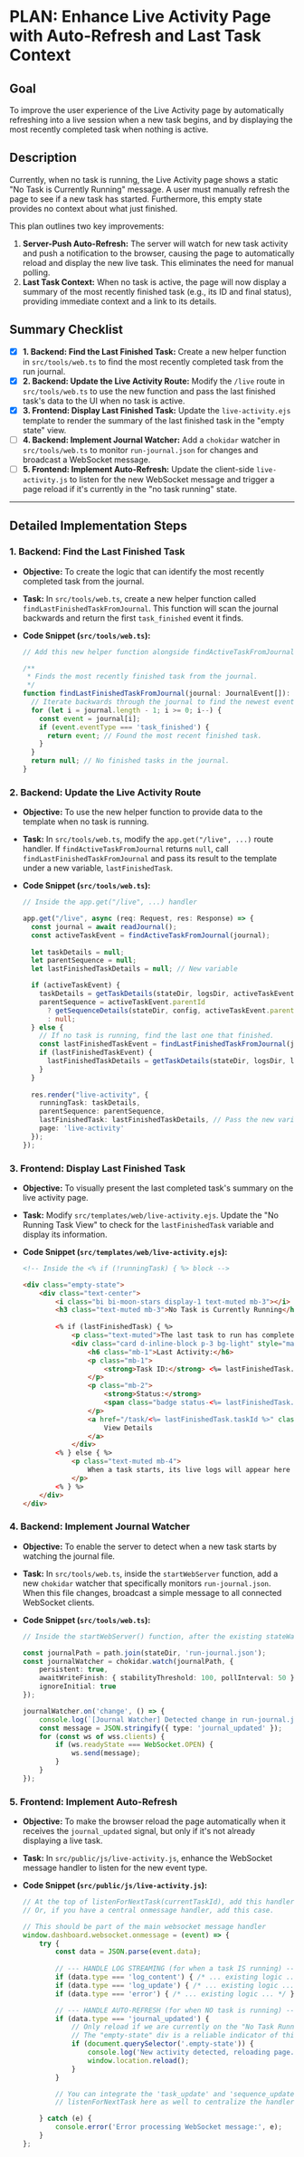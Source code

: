 

# PLAN: Enhance Live Activity Page with Auto-Refresh and Last Task Context

## Goal

To improve the user experience of the Live Activity page by automatically refreshing into a live session when a new task begins, and by displaying the most recently completed task when nothing is active.

## Description

Currently, when no task is running, the Live Activity page shows a static "No Task is Currently Running" message. A user must manually refresh the page to see if a new task has started. Furthermore, this empty state provides no context about what just finished.

This plan outlines two key improvements:
1.  **Server-Push Auto-Refresh:** The server will watch for new task activity and push a notification to the browser, causing the page to automatically reload and display the new live task. This eliminates the need for manual polling.
2.  **Last Task Context:** When no task is active, the page will now display a summary of the most recently finished task (e.g., its ID and final status), providing immediate context and a link to its details.

## Summary Checklist

-   [x] **1. Backend: Find the Last Finished Task:** Create a new helper function in `src/tools/web.ts` to find the most recently completed task from the run journal.
-   [x] **2. Backend: Update the Live Activity Route:** Modify the `/live` route in `src/tools/web.ts` to use the new function and pass the last finished task's data to the UI when no task is active.
-   [x] **3. Frontend: Display Last Finished Task:** Update the `live-activity.ejs` template to render the summary of the last finished task in the "empty state" view.
-   [ ] **4. Backend: Implement Journal Watcher:** Add a `chokidar` watcher in `src/tools/web.ts` to monitor `run-journal.json` for changes and broadcast a WebSocket message.
-   [ ] **5. Frontend: Implement Auto-Refresh:** Update the client-side `live-activity.js` to listen for the new WebSocket message and trigger a page reload if it's currently in the "no task running" state.

---

## Detailed Implementation Steps

### 1. Backend: Find the Last Finished Task

*   **Objective:** To create the logic that can identify the most recently completed task from the journal.
*   **Task:** In `src/tools/web.ts`, create a new helper function called `findLastFinishedTaskFromJournal`. This function will scan the journal backwards and return the first `task_finished` event it finds.

*   **Code Snippet (`src/tools/web.ts`):**

    ```typescript
    // Add this new helper function alongside findActiveTaskFromJournal

    /**
     * Finds the most recently finished task from the journal.
     */
    function findLastFinishedTaskFromJournal(journal: JournalEvent[]): JournalEvent | null {
      // Iterate backwards through the journal to find the newest event first.
      for (let i = journal.length - 1; i >= 0; i--) {
        const event = journal[i];
        if (event.eventType === 'task_finished') {
          return event; // Found the most recent finished task.
        }
      }
      return null; // No finished tasks in the journal.
    }
    ```

### 2. Backend: Update the Live Activity Route

*   **Objective:** To use the new helper function to provide data to the template when no task is running.
*   **Task:** In `src/tools/web.ts`, modify the `app.get("/live", ...)` route handler. If `findActiveTaskFromJournal` returns `null`, call `findLastFinishedTaskFromJournal` and pass its result to the template under a new variable, `lastFinishedTask`.

*   **Code Snippet (`src/tools/web.ts`):**

    ```typescript
    // Inside the app.get("/live", ...) handler

    app.get("/live", async (req: Request, res: Response) => {
      const journal = await readJournal();
      const activeTaskEvent = findActiveTaskFromJournal(journal);
      
      let taskDetails = null;
      let parentSequence = null;
      let lastFinishedTaskDetails = null; // New variable

      if (activeTaskEvent) {
        taskDetails = getTaskDetails(stateDir, logsDir, activeTaskEvent.id);
        parentSequence = activeTaskEvent.parentId 
          ? getSequenceDetails(stateDir, config, activeTaskEvent.parentId)
          : null;
      } else {
        // If no task is running, find the last one that finished.
        const lastFinishedTaskEvent = findLastFinishedTaskFromJournal(journal);
        if (lastFinishedTaskEvent) {
          lastFinishedTaskDetails = getTaskDetails(stateDir, logsDir, lastFinishedTaskEvent.id);
        }
      }
        
      res.render("live-activity", { 
        runningTask: taskDetails, 
        parentSequence: parentSequence,
        lastFinishedTask: lastFinishedTaskDetails, // Pass the new variable
        page: 'live-activity'
      });
    });
    ```

### 3. Frontend: Display Last Finished Task

*   **Objective:** To visually present the last completed task's summary on the live activity page.
*   **Task:** Modify `src/templates/web/live-activity.ejs`. Update the "No Running Task View" to check for the `lastFinishedTask` variable and display its information.

*   **Code Snippet (`src/templates/web/live-activity.ejs`):**

    ```html
    <!-- Inside the <% if (!runningTask) { %> block -->

    <div class="empty-state">
        <div class="text-center">
            <i class="bi bi-moon-stars display-1 text-muted mb-3"></i>
            <h3 class="text-muted mb-3">No Task is Currently Running</h3>
            
            <% if (lastFinishedTask) { %>
                <p class="text-muted">The last task to run has completed.</p>
                <div class="card d-inline-block p-3 bg-light" style="max-width: 600px; text-align: left;">
                    <h6 class="mb-1">Last Activity:</h6>
                    <p class="mb-1">
                        <strong>Task ID:</strong> <%= lastFinishedTask.taskId %>
                    </p>
                    <p class="mb-2">
                        <strong>Status:</strong> 
                        <span class="badge status-<%= lastFinishedTask.phase %>"><%= lastFinishedTask.phase %></span>
                    </p>
                    <a href="/task/<%= lastFinishedTask.taskId %>" class="btn btn-sm btn-outline-secondary">
                        View Details
                    </a>
                </div>
            <% } else { %>
                <p class="text-muted mb-4">
                    When a task starts, its live logs will appear here automatically.
                </p>
            <% } %>
        </div>
    </div>
    ```

### 4. Backend: Implement Journal Watcher

*   **Objective:** To enable the server to detect when a new task starts by watching the journal file.
*   **Task:** In `src/tools/web.ts`, inside the `startWebServer` function, add a new `chokidar` watcher that specifically monitors `run-journal.json`. When this file changes, broadcast a simple message to all connected WebSocket clients.

*   **Code Snippet (`src/tools/web.ts`):**

    ```typescript
    // Inside the startWebServer() function, after the existing stateWatcher

    const journalPath = path.join(stateDir, 'run-journal.json');
    const journalWatcher = chokidar.watch(journalPath, {
        persistent: true,
        awaitWriteFinish: { stabilityThreshold: 100, pollInterval: 50 },
        ignoreInitial: true
    });

    journalWatcher.on('change', () => {
        console.log(`[Journal Watcher] Detected change in run-journal.json. Broadcasting update.`);
        const message = JSON.stringify({ type: 'journal_updated' });
        for (const ws of wss.clients) {
            if (ws.readyState === WebSocket.OPEN) {
                ws.send(message);
            }
        }
    });
    ```

### 5. Frontend: Implement Auto-Refresh

*   **Objective:** To make the browser reload the page automatically when it receives the `journal_updated` signal, but only if it's not already displaying a live task.
*   **Task:** In `src/public/js/live-activity.js`, enhance the WebSocket message handler to listen for the new event type.

*   **Code Snippet (`src/public/js/live-activity.js`):**

    ```javascript
    // At the top of listenForNextTask(currentTaskId), add this handler.
    // Or, if you have a central onmessage handler, add this case.

    // This should be part of the main websocket message handler
    window.dashboard.websocket.onmessage = (event) => {
        try {
            const data = JSON.parse(event.data);
            
            // --- HANDLE LOG STREAMING (for when a task IS running) ---
            if (data.type === 'log_content') { /* ... existing logic ... */ }
            if (data.type === 'log_update') { /* ... existing logic ... */ }
            if (data.type === 'error') { /* ... existing logic ... */ }

            // --- HANDLE AUTO-REFRESH (for when NO task is running) ---
            if (data.type === 'journal_updated') {
                // Only reload if we are currently on the "No Task Running" screen.
                // The "empty-state" div is a reliable indicator of this.
                if (document.querySelector('.empty-state')) {
                    console.log('New activity detected, reloading page...');
                    window.location.reload();
                }
            }

            // You can integrate the 'task_update' and 'sequence_update' logic from
            // listenForNextTask here as well to centralize the handler.

        } catch (e) {
            console.error('Error processing WebSocket message:', e);
        }
    };
    ```